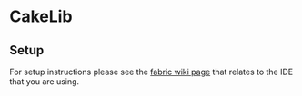 # CakeLib

## Setup

For setup instructions please see the [fabric wiki page](https://fabricmc.net/wiki/tutorial:setup) that relates to the IDE that you are using.
